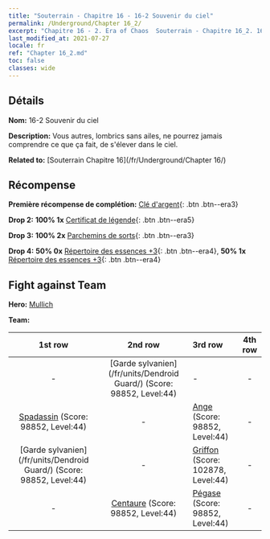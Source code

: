 ```yaml
---
title: "Souterrain - Chapitre 16 - 16-2 Souvenir du ciel"
permalink: /Underground/Chapter 16_2/
excerpt: "Chapitre 16 - 2. Era of Chaos  Souterrain - Chapitre 16_2. 16-2 Souvenir du ciel"
last_modified_at: 2021-07-27
locale: fr
ref: "Chapter 16_2.md"
toc: false
classes: wide
---
```


## Détails

 **Nom:** 16-2 Souvenir du ciel

 **Description:** Vous autres, lombrics sans ailes, ne pourrez jamais comprendre ce que ça fait, de s'élever dans le ciel.

 **Related to:** [Souterrain Chapitre 16](/fr/Underground/Chapter 16/)

## Récompense

 **Première récompense de complétion:** [Clé d'argent](/ItemsFR/con_693/){: .btn .btn--era3}

 **Drop 2:** **100% 1x** [Certificat de légende](/ItemsFR/mat_67/){: .btn .btn--era5}

 **Drop 3:** **100% 2x** [Parchemins de sorts](/ItemsFR/con_694/){: .btn .btn--era3}

 **Drop 4:** **50% 0x** [Répertoire des essences +3](/ItemsFR/mat_60/){: .btn .btn--era4}, **50% 1x** [Répertoire des essences +3](/ItemsFR/mat_60/){: .btn .btn--era4}


## Fight against Team
 **Hero:** [Mullich](/fr/heroes/Mullich/)

 **Team:**


  | 1st row | 2nd row | 3rd row | 4th row |
  |:----:|:----:|:----|:----:|
  | - | [Garde sylvanien](/fr/units/Dendroid Guard/) (Score: 98852, Level:44)  | - | - |
  | [Spadassin](/fr/units/Swordsman/) (Score: 98852, Level:44)  | - | [Ange](/fr/units/Angel/) (Score: 98852, Level:44)  | - |
  | [Garde sylvanien](/fr/units/Dendroid Guard/) (Score: 98852, Level:44)  | - | [Griffon](/fr/units/Griffin/) (Score: 102878, Level:44)  | - |
  | - | [Centaure](/fr/units/Centaur/) (Score: 98852, Level:44)  | [Pégase](/fr/units/Pegasus/) (Score: 98852, Level:44)  | - |



